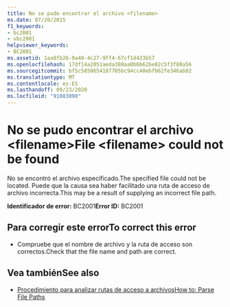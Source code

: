 ```yaml
---
title: No se pudo encontrar el archivo <filename>
ms.date: 07/20/2015
f1_keywords:
- bc2001
- vbc2001
helpviewer_keywords:
- BC2001
ms.assetid: 1aa8fb26-9a48-4c27-9ff4-67cf1d423b57
ms.openlocfilehash: 17df14a2051aeda380aa0b6b62be82c5f3f88a56
ms.sourcegitcommit: bf5c5850654187705bc94cc40ebfb62fe346ab02
ms.translationtype: MT
ms.contentlocale: es-ES
ms.lasthandoff: 09/23/2020
ms.locfileid: "91083090"
---
```

# <a name="file-filename-could-not-be-found"></a><span data-ttu-id="172a4-102">No se pudo encontrar el archivo \<filename></span><span class="sxs-lookup"><span data-stu-id="172a4-102">File \<filename> could not be found</span></span>

<span data-ttu-id="172a4-103">No se encontró el archivo especificado.</span><span class="sxs-lookup"><span data-stu-id="172a4-103">The specified file could not be located.</span></span> <span data-ttu-id="172a4-104">Puede que la causa sea haber facilitado una ruta de acceso de archivo incorrecta.</span><span class="sxs-lookup"><span data-stu-id="172a4-104">This may be a result of supplying an incorrect file path.</span></span>  
  
 <span data-ttu-id="172a4-105">**Identificador de error:** BC2001</span><span class="sxs-lookup"><span data-stu-id="172a4-105">**Error ID:** BC2001</span></span>  
  
## <a name="to-correct-this-error"></a><span data-ttu-id="172a4-106">Para corregir este error</span><span class="sxs-lookup"><span data-stu-id="172a4-106">To correct this error</span></span>  
  
- <span data-ttu-id="172a4-107">Compruebe que el nombre de archivo y la ruta de acceso son correctos.</span><span class="sxs-lookup"><span data-stu-id="172a4-107">Check that the file name and path are correct.</span></span>  
  
## <a name="see-also"></a><span data-ttu-id="172a4-108">Vea también</span><span class="sxs-lookup"><span data-stu-id="172a4-108">See also</span></span>

- [<span data-ttu-id="172a4-109">Procedimiento para analizar rutas de acceso a archivos</span><span class="sxs-lookup"><span data-stu-id="172a4-109">How to: Parse File Paths</span></span>](../developing-apps/programming/drives-directories-files/how-to-parse-file-paths.md)
